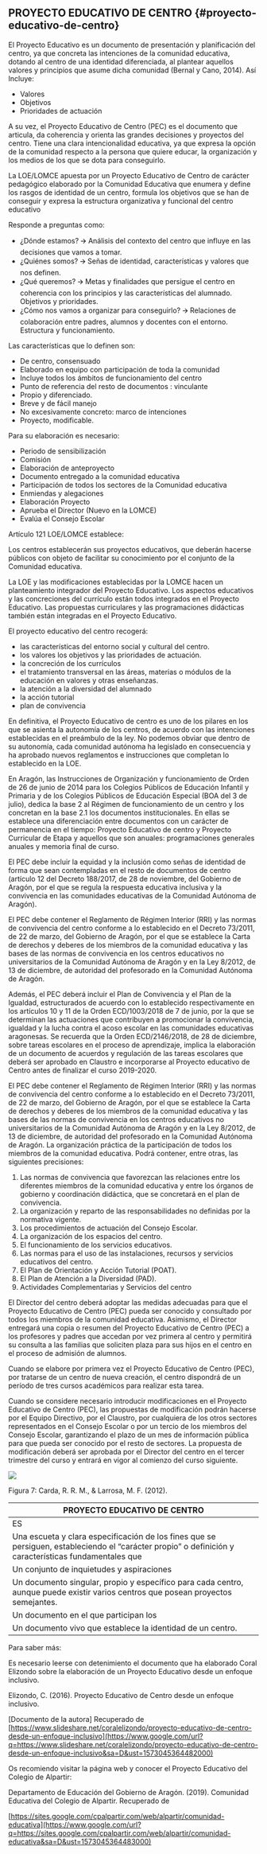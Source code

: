 ## PROYECTO EDUCATIVO DE CENTRO {#proyecto-educativo-de-centro}

El Proyecto Educativo es un documento de presentación y planificación del centro, ya que concreta las intenciones de la comunidad educativa, dotando al centro de una identidad diferenciada, al plantear aquellos valores y principios que asume dicha comunidad (Bernal y Cano, 2014). Así Incluye:

*   Valores
*   Objetivos
*   Prioridades de actuación

A su vez, el Proyecto Educativo de Centro (PEC) es el documento que articula, da coherencia y orienta las grandes decisiones y proyectos del centro. Tiene una clara intencionalidad educativa, ya que expresa la opción de la comunidad respecto a la persona que quiere educar, la organización y los medios de los que se dota para conseguirlo.

La LOE/LOMCE apuesta por un Proyecto Educativo de Centro de carácter pedagógico elaborado por la Comunidad Educativa que enumera y define los rasgos de identidad de un centro, formula los objetivos que se han de conseguir y expresa la estructura organizativa y funcional del centro educativo

Responde a preguntas como:

*   ¿Dónde estamos? 🡪 Análisis del contexto del centro que influye en las decisiones que vamos a tomar.
*   ¿Quiénes somos? 🡪 Señas de identidad, características y valores que nos definen.
*   ¿Qué queremos? 🡪 Metas y finalidades que persigue el centro en coherencia con los principios y las características del alumnado. Objetivos y prioridades.
*   ¿Cómo nos vamos a organizar para conseguirlo? 🡪 Relaciones de colaboración entre padres, alumnos y docentes con el entorno.  Estructura y funcionamiento.

Las características que lo definen son:

*   De centro, consensuado
*   Elaborado en equipo con participación de toda la comunidad
*   Incluye todos los ámbitos de funcionamiento del centro
*   Punto de referencia del resto de documentos : vinculante
*   Propio y diferenciado.
*   Breve y de fácil manejo
*   No excesivamente concreto: marco de intenciones
*   Proyecto, modificable.

Para su elaboración es necesario:

*   Periodo de sensibilización
*   Comisión
*   Elaboración de anteproyecto
*   Documento entregado a la comunidad educativa
*   Participación de todos los sectores de la Comunidad educativa
*   Enmiendas y alegaciones
*   Elaboración Proyecto
*   Aprueba el Director (Nuevo en la LOMCE)
*   Evalúa el Consejo Escolar

Artículo 121 LOE/LOMCE establece:

Los centros establecerán sus proyectos educativos, que deberán hacerse públicos con objeto de facilitar su conocimiento por el conjunto de la Comunidad educativa.

La LOE y las modificaciones establecidas por la LOMCE hacen un planteamiento integrador del Proyecto Educativo. Los aspectos educativos y las concreciones del currículo están todos integrados en el Proyecto Educativo. Las propuestas curriculares y las programaciones didácticas  también están integradas en el Proyecto Educativo.

El proyecto educativo del centro recogerá:

*   las características del entorno social y cultural del centro.
*   los valores los objetivos y las prioridades de actuación.
*   la concreción de los currículos
*   el tratamiento transversal en las áreas, materias o módulos de la educación en valores y otras enseñanzas.
*   la atención a la diversidad del alumnado
*   la acción tutorial
*   plan de convivencia

En definitiva, el Proyecto Educativo de centro es uno de los pilares en los que se asienta la autonomía de los centros, de acuerdo con las intenciones establecidas en el preámbulo de la ley. No podemos obviar que dentro de su autonomía, cada comunidad autónoma ha legislado en consecuencia y ha aprobado nuevos reglamentos e instrucciones que completan lo establecido en la LOE.

En Aragón, las Instrucciones de Organización y funcionamiento de Orden de 26 de junio de 2014 para los Colegios Públicos de Educación Infantil y Primaria y de los Colegios Públicos de Educación Especial (BOA del 3 de julio), dedica la base 2 al Régimen de funcionamiento de un centro y los concretan en la base 2.1 los documentos institucionales. En ellas se establece una diferenciación entre documentos con un carácter de permanencia en el tiempo: Proyecto Educativo de centro y Proyecto Curricular de Etapa y aquellos que son anuales: programaciones generales anuales y memoria final de curso.

El PEC debe incluir la equidad y la inclusión como señas de identidad de forma que sean contempladas en el resto de documentos de centro (artículo 12 del Decreto 188/2017, de 28 de noviembre, del Gobierno de Aragón, por el que se regula la respuesta educativa inclusiva y la convivencia en las comunidades educativas de la Comunidad Autónoma de Aragón).

 El PEC debe contener el Reglamento de Régimen Interior (RRI) y las normas de convivencia del centro conforme a lo establecido en el Decreto 73/2011, de 22 de marzo, del Gobierno de Aragón, por el que se establece la Carta de derechos y deberes de los miembros de la comunidad educativa y las bases de las normas de convivencia en los centros educativos no universitarios de la Comunidad Autónoma de Aragón y en la Ley 8/2012, de 13 de diciembre, de autoridad del profesorado en la Comunidad Autónoma de Aragón.

Además, el PEC deberá incluir el Plan de Convivencia y el Plan de la Igualdad, estructurados de acuerdo con lo establecido respectivamente en los artículos 10 y 11 de la Orden ECD/1003/2018 de 7 de junio, por la que se determinan las actuaciones que contribuyen a promocionar la convivencia, igualdad y la lucha contra el acoso escolar en las comunidades educativas aragonesas. Se recuerda que la Orden ECD/2146/2018, de 28 de diciembre, sobre tareas escolares en el proceso de aprendizaje, implica la elaboración de un documento de acuerdos y regulación de las tareas escolares que deberá ser aprobado en Claustro e incorporarse al Proyecto educativo de Centro antes de finalizar el curso 2019-2020.

El PEC debe contener el Reglamento de Régimen Interior (RRI) y las normas de convivencia del centro conforme a lo establecido en el Decreto 73/2011, de 22 de marzo, del Gobierno de Aragón, por el que se establece la Carta de derechos y deberes de los miembros de la comunidad educativa y las bases de las normas de convivencia en los centros educativos no universitarios de la Comunidad Autónoma de Aragón y en la Ley 8/2012, de 13 de diciembre, de autoridad del profesorado en la Comunidad Autónoma de Aragón. La organización práctica de la participación de todos los miembros de la comunidad educativa. Podrá contener, entre otras, las siguientes precisiones:

1.  Las normas de convivencia que favorezcan las relaciones entre los diferentes miembros de la comunidad educativa y entre los órganos de gobierno y coordinación didáctica, que se concretará en el plan de convivencia.
2.  La organización y reparto de las responsabilidades no definidas por la normativa vigente.
3.  Los procedimientos de actuación del Consejo Escolar.
4.  La organización de los espacios del centro.
5.  El funcionamiento de los servicios educativos.
6.  Las normas para el uso de las instalaciones, recursos y servicios educativos del centro.
7.  El Plan de Orientación y Acción Tutorial (POAT).
8.  El Plan de Atención a la Diversidad (PAD).
9.  Actividades Complementarias y Servicios del centro

El Director del centro deberá adoptar las medidas adecuadas para que el Proyecto Educativo de Centro (PEC) pueda ser conocido y consultado por todos los miembros de la comunidad educativa. Asimismo, el Director entregará una copia o resumen del Proyecto Educativo de Centro (PEC) a los profesores y padres que accedan por vez primera al centro y permitirá su consulta a las familias que soliciten plaza para sus hijos en el centro en el proceso de admisión de alumnos.

Cuando se elabore por primera vez el Proyecto Educativo de Centro (PEC), por tratarse de un centro de nueva creación, el centro dispondrá de un período de tres cursos académicos para realizar esta tarea.

Cuando se considere necesario introducir modificaciones en el Proyecto Educativo de Centro (PEC), las propuestas de modificación podrán hacerse por el Equipo Directivo, por el Claustro, por cualquiera de los otros sectores representados en el Consejo Escolar o por un tercio de los miembros del Consejo Escolar, garantizando el plazo de un mes de información pública para que pueda ser conocido por el resto de sectores. La propuesta de modificación deberá ser aprobada por el Director del centro en el tercer trimestre del curso y entrará en vigor al comienzo del curso siguiente.

![](images/image3.png)

Figura 7: Carda, R. R. M., &amp; Larrosa, M. F. (2012).

| PROYECTO EDUCATIVO DE CENTRO |
| --- |
| ES | NO ES |
| Una escueta y clara especificación de los fines que se persiguen, estableciendo el “carácter propio” o definición y características fundamentales que |  |
| Un conjunto de inquietudes y aspiraciones | Un        conjunto        utópico        de        “ilusiones” profesionales. |
| Un documento singular, propio y específico para cada centro, aunque puede existir varios centros que posean proyectos semejantes. | Un documento genérico basado en los principios esenciales de la pedagogía, psicología…,   para   poder ser aplicado a cualquier centro de características semejantes. |
| Un documento en el que participan los | Un documento elaborado por el equipo directivo. |
| Un documento vivo que establece la identidad de un centro. | Un precioso documento de despacho para  ser |

Para saber más:

Es necesario leerse con detenimiento el documento que ha elaborado Coral Elizondo sobre la elaboración de un Proyecto Educativo desde un enfoque inclusivo.

Elizondo, C. (2016). Proyecto Educativo de Centro desde un enfoque inclusivo.

[Documento de la autora] Recuperado de [https://www.slideshare.net/coralelizondo/proyecto-educativo-de-centro-desde-un-enfoque-inclusivo](https://www.google.com/url?q=https://www.slideshare.net/coralelizondo/proyecto-educativo-de-centro-desde-un-enfoque-inclusivo&sa=D&ust=1573045364482000)

Os recomiendo visitar la página web y conocer el Proyecto Educativo del Colegio de Alpartir:

Departamento de Educación del Gobierno de Aragón. (2019). Comunidad Educativa del Colegio de Alpartir. Recuperado de

[https://sites.google.com/cpalpartir.com/web/alpartir/comunidad-educativa](https://www.google.com/url?q=https://sites.google.com/cpalpartir.com/web/alpartir/comunidad-educativa&sa=D&ust=1573045364483000)